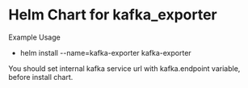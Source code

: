 Helm Chart for kafka_exporter
==============

Example Usage 
 - helm install --name=kafka-exporter kafka-exporter

You should set internal kafka service url with kafka.endpoint variable, before install chart.

